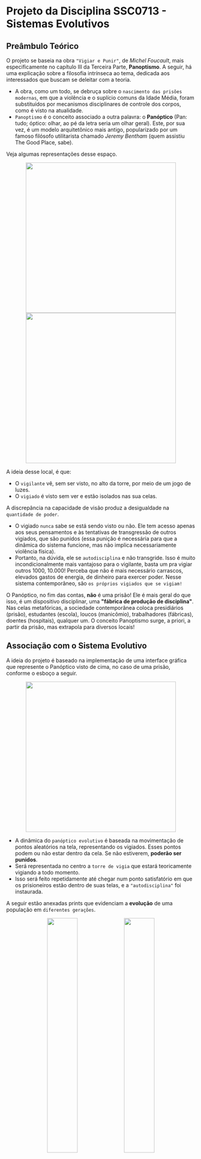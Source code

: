 # Projeto da Disciplina SSC0713 - Sistemas Evolutivos

## Preâmbulo Teórico
O projeto se baseia na obra `"Vigiar e Punir"`, de _Michel Foucault_, mais especificamente no capítulo III da Terceira Parte, **Panoptismo**. A seguir, há uma explicação sobre a filosofia intrínseca ao tema, dedicada aos interessados que buscam se deleitar com a teoria. 
- A obra, como um todo, se debruça sobre o `nascimento das prisões modernas`, em que a violência e o suplício comuns da Idade Média, foram substituídos por mecanismos disciplinares de controle dos corpos, como é visto na atualidade.
- `Panoptismo` é o conceito associado a outra palavra: o **Panóptico** (Pan: tudo; óptico: olhar, ao pé da letra seria um olhar geral). Este, por sua vez, é um modelo arquitetônico mais antigo, popularizado por um famoso filósofo utilitarista chamado _Jeremy Bentham_ (quem assistiu The Good Place, sabe).


Veja algumas representações desse espaço.

<div style="text-align: center;">
  <img src="https://universodafilosofia.com/wp-content/uploads/2017/12/panoptico.jpg" width="400" style="margin: auto;" />
  <img src="https://cdn.discordapp.com/attachments/602350214740967426/1176870342480896010/prisao_cuba_modelo_panoptico.png?ex=657070ea&is=655dfbea&hm=e0e72e4ee08afc370fab5a7fcf37f7e21bd90e0dbca7c8fa69255f7940d1594d&" width="400" style="margin: 0 auto;" />
</div>

A ideia desse local, é que:
- O `vigilante` vê, sem ser visto, no alto da torre, por meio de um jogo de luzes.
- O `vigiado` é visto sem ver e estão isolados nas sua celas.

A discrepância na capacidade de visão produz a desigualdade na `quantidade de poder`.
- O vigiado `nunca` sabe se está sendo visto ou não. Ele tem acesso apenas aos seus pensamentos e às tentativas de transgressão de outros vigiados, que são punidos (essa punição é necessária para que a dinâmica do sistema funcione, mas não implica necessariamente violência física).
- Portanto, na dúvida, ele se `autodisciplina` e não transgride. Isso é muito incondicionalmente mais vantajoso para o vigilante, basta um pra vigiar outros 1000, 10.000! Perceba que não é mais necessário carrascos, elevados gastos de energia, de dinheiro para exercer poder. Nesse sistema contemporâneo, são `os próprios vigiados que se vigiam!`

O Panóptico, no fim das contas, **não** é uma prisão! Ele é mais geral do que isso, é um dispositivo disciplinar, uma **"fábrica de produção de disciplina"**. Nas celas metafóricas, a sociedade contemporânea coloca presidiários (prisão), estudantes (escola), loucos (manicômio), trabalhadores (fábricas), doentes (hospitais), qualquer um. O conceito Panoptismo surge, a priori, a partir da prisão, mas extrapola para diversos locais!

## Associação com o Sistema Evolutivo <a name="associação-com-o-sistema-evolutivo"></a>

A ideia do projeto é baseado na implementação de uma interface gráfica que represente o Panóptico visto de cima, no caso de uma prisão, conforme o esboço a seguir.
<div align="center">
  <img src="https://cdn.discordapp.com/attachments/602350214740967426/1168285032624955402/image.png?ex=65513539&is=653ec039&hm=5ab7332ce9113959737801ea298a9469d58b94f33f049701018bc935a942789c&" width="400" style="margin: auto;" />
</div>

- A dinâmica do `panóptico evolutivo` é baseada na movimentação de pontos aleatórios na tela, representando os vigiados. Esses pontos podem ou não estar dentro da cela. Se não estiverem, **poderão ser punidos**.
- Será representada no centro a `torre de vigia` que estará teoricamente vigiando a todo momento.
- Isso será feito repetidamente até chegar num ponto satisfatório em que os prisioneiros estão dentro de suas telas, e a `"autodisciplina"` foi instaurada.

A seguir estão anexadas prints que evidenciam a **evolução** de uma população em `diferentes gerações`.

<div align="center">
    <img style="width: 40%;" src="https://cdn.discordapp.com/attachments/602350214740967426/1176706843599458364/ger4.png?ex=656fd8a5&is=655d63a5&hm=7a8a38ac0f6c0b5442f50ca77fbcec72f49b5cb9b92aed4fd7df13d89550db47&"/>
    <img style="width: 40%;" src="https://cdn.discordapp.com/attachments/602350214740967426/1176706843872084038/ger16.png?ex=656fd8a5&is=655d63a5&hm=3989f9effb921d35aa9caddee3290cf67ead5bbb09a4482c16464dcad4a99857&"/>
    <br>
    <img style="width: 40%;" src="https://cdn.discordapp.com/attachments/602350214740967426/1176706844123738302/ger22.png?ex=656fd8a5&is=655d63a5&hm=e96710f16d95acdb45db39c50a15f26c010d4235a23afdc34a5c1c17507d414a&"/>
    <img style="width: 40%;" src="https://cdn.discordapp.com/attachments/602350214740967426/1176706844429930606/ger27.png?ex=656fd8a5&is=655d63a5&hm=cc8f9439279d12bd4ba44d1e9468270cfd480623bea6cf806e58a30bc549c903&"/>
</div>

## Como rodar o projeto

Digite os seguintes comandos no seu terminal

### Instalação

Instalando os pacotes de desenvolvimento do OpenGL no Ubuntu

```
$ sudo apt-get install mesa-common-dev
$ sudo apt-get install freeglut3-dev
```

### Execução

Para compilar o programa

```
$ cd Panoptico-Evolutivo
$ make clean
$ make
```

Para rodar o programa
```
$ make run
```

## Considerações Finais

A elegância, aplicabilidade e nitidez dessa teoria na contemporaneidade foram alguns dos fatores motivadores que impulsionaram a reinterpretação e expansão do Panóptico para o âmbito `computacional` e tecnológico. Nesse contexto, o Panóptico transcende seu contexto original, transformando-se em um cenário conceitual que serve de **pano de fundo** para o estudo e desenvolvimento de `Algoritmos Evolutivos`.

A adaptação do Panóptico para a `esfera algorítmica` não apenas redefine seu escopo, mas também representa uma busca ativa por compreensão e inovação. Esse movimento reflete não apenas uma mudança conceitual, mas também destaca a **versatilidade e a relevância** contínua desse conceito seminal na era digital.

## Autor

| [<img loading="lazy" src="https://avatars.githubusercontent.com/u/101420277?v=4" width=115><br><sub>Lucas Lima Romero</sub>](https://github.com/lucaslimaromero) |
| :---: |


